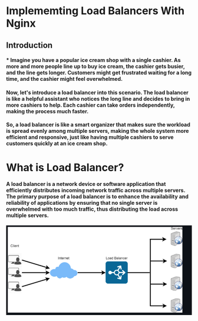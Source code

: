 
# Implememting Load Balancers With Nginx

## Introduction

####  * Imagine you have a popular ice cream shop with a single cashier. As more and more people line up to buy ice cream, the cashier gets busier, and the line gets longer. Customers might get frustrated waiting for a long time, and the cashier might feel overwhelmed.

#### Now, let's introduce a load balancer into this scenario. The load balancer is like a helpful assistant who notices the long line and decides to bring in more cashiers to help. Each cashier can take orders independently, making the process much faster.

#### So, a load balancer is like a smart organizer that makes sure the workload is spread evenly among multiple servers, making the whole system more efficient and responsive, just like having multiple cashiers to serve customers quickly at an ice cream shop.

# What is Load Balancer?

#### A load balancer is a network device or software application that efficiently distributes incoming network traffic across multiple servers. The primary purpose of a load balancer is to enhance the availability and reliability of applications by ensuring that no single server is overwhelmed with too much traffic, thus distributing the load across multiple servers.

![c-s arc ](<IMAGES/N1.png>)
